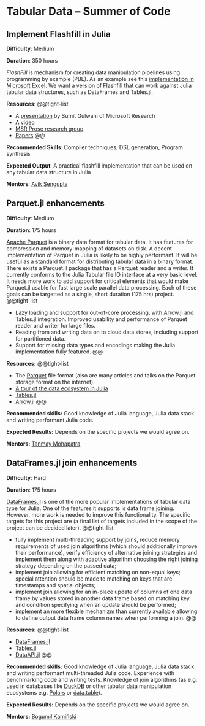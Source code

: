 
# Tabular Data – Summer of Code

## Implement Flashfill in Julia 

**Difficulty**: Medium

**Duration**: 350 hours

*FlashFill* is mechanism for creating data manipulation pipelines using programming by example (PBE). As an example see this [implementation in Microsoft Excel](https://support.microsoft.com/en-us/office/using-flash-fill-in-excel-3f9bcf1e-db93-4890-94a0-1578341f73f7). We want a version of Flashfill that can work against Julia tabular data structures, such as DataFrames and Tables.jl. 

**Resources**:
@@tight-list
* A [presentation](https://www.microsoft.com/en-us/research/wp-content/uploads/2017/04/pldi16-tutorial.pptx) by Sumit Gulwani of Microsoft Research
* A [video](https://youtu.be/X1YXge3C8RI)
* [MSR Prose research group](https://www.microsoft.com/en-us/research/group/prose/)
* [Papers](https://www.microsoft.com/en-us/research/group/prose/#!publications)
@@

**Recommended Skills**: Compiler techniques, DSL generation, Program synthesis

**Expected Output**: A practical flashfill implementation that can be used on any tabular data structure in Julia

**Mentors**: [Avik Sengupta](https://github.com/aviks/)

## Parquet.jl enhancements

**Difficulty**: Medium

**Duration**: 175 hours 

[Apache Parquet](https://parquet.apache.org/) is a binary data format for tabular data. It has features for compression and memory-mapping of datasets on disk. A decent implementation of Parquet in Julia is likely to be highly performant. It will be useful as a standard format for distributing tabular data in a binary format. There exists a Parquet.jl package that has a Parquet reader and a writer. It currently conforms to the Julia Tabular file IO interface at a very basic level. It needs more work to add support for critical elements that would make Parquet.jl usable for fast large scale parallel data processing. Each of these goals can be targetted as a single, short duration (175 hrs) project. 
@@tight-list
* Lazy loading and support for out-of-core processing, with Arrow.jl and Tables.jl integration. Improved usability and performance of Parquet reader and writer for large files.
* Reading from and writing data on to cloud data stores, including support for partitioned data.
* Support for missing data types and encodings making the Julia implementation fully featured.
@@

**Resources:**
@@tight-list
* The [Parquet](https://parquet.apache.org/documentation/latest/) file format (also are many articles and talks on the Parquet storage format on the internet)
* [A tour of the data ecosystem in Julia](https://quinnj.home.blog/2019/07/21/a-tour-of-the-data-ecosystem-in-julia/)
* [Tables.jl](https://github.com/JuliaData/Tables.jl)
* [Arrow.jl](https://github.com/JuliaData/Arrow.jl)
@@

**Recommended skills:** Good knowledge of Julia language, Julia data stack and writing performant Julia code.

**Expected Results:** Depends on the specific projects we would agree on.

**Mentors:** [Tanmay Mohapatra](https://github.com/tanmaykm)

## DataFrames.jl join enhancements

**Difficulty**: Hard

**Duration**: 175 hours 

[DataFrames.jl](https://github.com/JuliaData/DataFrames.jl) is one of the more popular implementations of tabular data type for Julia. One of the features it supports is data frame joining. However, more work is needed to improve this functionality. The specific targets for this project are (a final list of targets included in the scope of the project can be decided later).
@@tight-list
* fully implement multi-threading support by joins, reduce memory requirements of used join algorithms (which should additionally improve their performance), verify efficiency of alternative joining strategies and implement them along with adaptive algorithm choosing the right joining strategy depending on the passed data;
* implement join allowing for efficient matching on non-equal keys; special attention should be made to matching on keys that are timestamps and spatial objects;
* implement join allowing for an in-place update of columns of one data frame by values stored in another data frame based on matching key and condition specifying when an update should be performed;
* implement an more flexible mechanizm than currently available allowing to define output data frame column names when performing a join.
@@

**Resources:**
@@tight-list
* [DataFrames.jl](https://github.com/JuliaData/DataFrames.jl)
* [Tables.jl](https://github.com/JuliaData/Tables.jl)
* [DataAPI.jl](https://github.com/JuliaData/DataAPI.jl)
@@

**Recommended skills:** Good knowledge of Julia language, Julia data stack and writing performant multi-threaded Julia code. Experience with benchmarking code and writing tests. Knowledge of join algorithms (as e.g. used in databases like [DuckDB](https://duckdb.org/) or other tabular data manipulation ecosystems e.g. [Polars](https://www.pola.rs/) or [data.table](https://github.com/Rdatatable/data.table)).

**Expected Results:** Depends on the specific projects we would agree on.

**Mentors:** [Bogumił Kamiński](https://github.com/bkamins)
